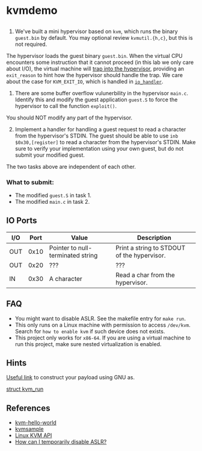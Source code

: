 # kvmdemo

## 

1. We've built a mini hypervisor based on `kvm`, which runs the binary `guest.bin`
by default. You may optional review `kvmutil.{h,c}`, but this is not required.

The hypervisor loads the guest binary `guest.bin`. When the virtual CPU encounters
some instruction that it cannot proceed (in this lab we only care about I/O),
the virtual machine will [trap into the hypervisor](https://github.com/jimmy-zx/kvmdemo/blob/652cb499cc58d5bbc2c96ca676d47200d4626fb0/main.c#L64), providing an `exit_reason`
to hint how the hypervisor should handle the trap. We care about the case for
`KVM_EXIT_IO`, which is handled in [`io_handler`](https://github.com/jimmy-zx/kvmdemo/blob/652cb499cc58d5bbc2c96ca676d47200d4626fb0/main.c#L30).

1. There are some buffer overflow vulunerbility in the hypervisor `main.c`.
Identify this and modify the guest application `guest.S` to force
the hypervisor to call the function `exploit()`.

You should NOT modify any part of the hypervisor.

2. Implement a handler for handling a guest request to read a character from
the hypervisor's STDIN. The guest should be able to use `inb $0x30,[register]`
to read a character from the hypervisor's STDIN. Make sure to verify
your implementation using your own guest, but do not submit your modified guest.

The two tasks above are independent of each other.

### What to submit:

- The modified `guest.S` in task 1.
- The modified `main.c` in task 2.

## IO Ports

| I/O | Port | Value | Description |
|-|-|-|-|
| OUT | 0x10 | Pointer to null-terminated string | Print a string to STDOUT of the hypervisor. |
| OUT | 0x20 | ??? | ??? |
| IN | 0x30 | A character | Read a char from the hypervisor. |

## FAQ

- You might want to disable ASLR. See the makefile entry for `make run`.
- This only runs on a Linux machine with permission to access `/dev/kvm`.
    Search for `how to enable kvm` if such device does not exists.
- This project only works for `x86-64`. If you are using a virtual machine
    to run this project, make sure nested virtualization is enabled.

## Hints

[Useful link](https://sourceware.org/binutils/docs/as/Pseudo-Ops.html)
to construct your payload using GNU as.

[struct kvm_run](https://docs.kernel.org/virt/kvm/api.html#the-kvm-run-structure)

## References

- [kvm-hello-world](https://github.com/dpw/kvm-hello-world/)
- [kvmsample](https://github.com/soulxu/kvmsample)
- [Linux KVM API](https://docs.kernel.org/virt/kvm/api.html)
- [How can I temporarily disable ASLR?](https://askubuntu.com/a/507954)
